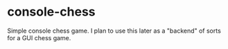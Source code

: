 # console-chess
Simple console chess game. I plan to use this later as a "backend" of sorts for a GUI chess game.
